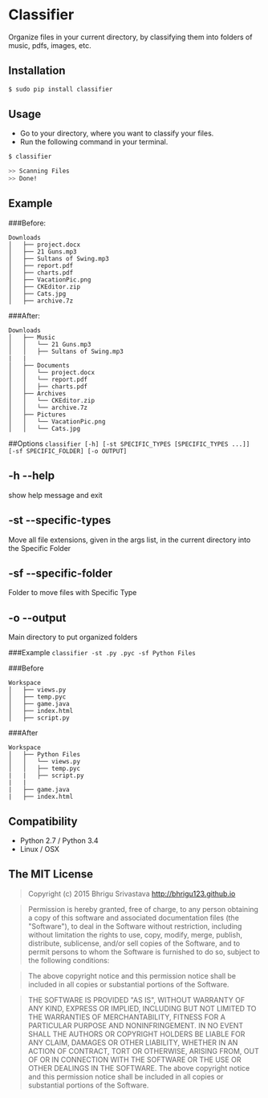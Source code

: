 # Classifier
Organize files in your current directory, by classifying them into folders of music, pdfs, images, etc.

## Installation
```sh
$ sudo pip install classifier
```

## Usage
* Go to your directory, where you want to classify your files.
* Run the following command in your terminal.
```sh
$ classifier
```
```sh
>> Scanning Files
>> Done!
```

## Example
###Before:
```
Downloads
│   ├── project.docx
│   ├── 21 Guns.mp3
│   ├── Sultans of Swing.mp3
│   ├── report.pdf
│   ├── charts.pdf
│   ├── VacationPic.png
│   ├── CKEditor.zip
│   ├── Cats.jpg
│   ├── archive.7z
```

###After:
```
Downloads
│   ├── Music
│   │   └── 21 Guns.mp3
│   │   ├── Sultans of Swing.mp3
|	|
│   ├── Documents
│   │   └── project.docx
│   │   └── report.pdf
│   │   ├── charts.pdf
│   ├── Archives
│   │   └── CKEditor.zip
│   │   └── archive.7z
│   ├── Pictures
│   │   └── VacationPic.png
│   │   └── Cats.jpg
```


##Options
`classifier [-h] [-st SPECIFIC_TYPES [SPECIFIC_TYPES ...]] 
			[-sf SPECIFIC_FOLDER] [-o OUTPUT]`
## -h --help
show help message and exit

## -st --specific-types
Move all file extensions, given in the args list, in the current directory into the Specific Folder

## -sf --specific-folder
Folder to move files with Specific Type

## -o --output
Main directory to put organized folders

###Example
`classifier -st .py .pyc -sf Python Files`

###Before
```
Workspace
│   ├── views.py
│   ├── temp.pyc
│   ├── game.java
│   ├── index.html
│   ├── script.py
```


###After
```
Workspace
│   ├── Python Files
│   │   └── views.py
│   │   ├── temp.pyc
|	|	├── script.py
|	|
|	├── game.java
|	├── index.html

```
## Compatibility
* Python 2.7 / Python 3.4
* Linux / OSX 

## The MIT License
> Copyright (c) 2015 Bhrigu Srivastava http://bhrigu123.github.io

> Permission is hereby granted, free of charge, to any person obtaining a copy
of this software and associated documentation files (the "Software"), to deal
in the Software without restriction, including without limitation the rights
to use, copy, modify, merge, publish, distribute, sublicense, and/or sell
copies of the Software, and to permit persons to whom the Software is
furnished to do so, subject to the following conditions:

> The above copyright notice and this permission notice shall be included in
all copies or substantial portions of the Software.

> THE SOFTWARE IS PROVIDED "AS IS", WITHOUT WARRANTY OF ANY KIND, EXPRESS OR
IMPLIED, INCLUDING BUT NOT LIMITED TO THE WARRANTIES OF MERCHANTABILITY,
FITNESS FOR A PARTICULAR PURPOSE AND NONINFRINGEMENT. IN NO EVENT SHALL THE
AUTHORS OR COPYRIGHT HOLDERS BE LIABLE FOR ANY CLAIM, DAMAGES OR OTHER
LIABILITY, WHETHER IN AN ACTION OF CONTRACT, TORT OR OTHERWISE, ARISING FROM,
OUT OF OR IN CONNECTION WITH THE SOFTWARE OR THE USE OR OTHER DEALINGS IN
THE SOFTWARE.
The above copyright notice and this permission notice shall be included in all copies or substantial portions of the Software.
